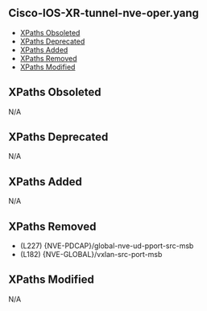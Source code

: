 ## Cisco-IOS-XR-tunnel-nve-oper.yang

- [XPaths Obsoleted](#xpaths-obsoleted)
- [XPaths Deprecated](#xpaths-deprecated)
- [XPaths Added](#xpaths-added)
- [XPaths Removed](#xpaths-removed)
- [XPaths Modified](#xpaths-modified)

## XPaths Obsoleted

N/A

## XPaths Deprecated

N/A

## XPaths Added

N/A

## XPaths Removed

- (L227)	{NVE-PDCAP}/global-nve-ud-pport-src-msb
- (L182)	{NVE-GLOBAL}/vxlan-src-port-msb

## XPaths Modified

N/A

